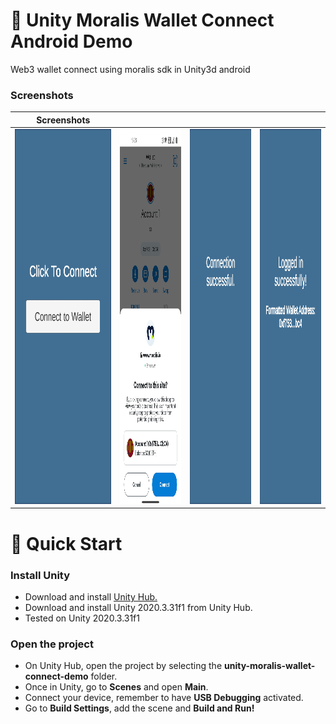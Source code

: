 <h1>👋 Unity Moralis Wallet Connect Android Demo</h1>

Web3 wallet connect using moralis sdk in Unity3d android

<h3>Screenshots</h3>

| Screenshots |  |  |  |
|---|:---:|:---:|:---:|
| <img src="Screenshots/Screenshot1.jpg" width="285px" height="600px" /> | <img src="Screenshots/Screenshot2.jpg" width="285px" height="600px" /> | <img src="Screenshots/Screenshot3.jpg" width="285px" height="600px" /> | <img src="Screenshots/Screenshot4.jpg" width="285px" height="600px" /> |

<h1>🚀 Quick Start</h1>
<h3>Install Unity</h3>
<ul>
  <li>Download and install <a href="https://unity3d.com/get-unity/download">Unity Hub.</a></li>
  <li>Download and install Unity 2020.3.31f1 from Unity Hub.</a></li>
  <li>Tested on Unity 2020.3.31f1</li>
</ul>
<h3>Open the project</h3>
<ul>
  <li>On Unity Hub, open the project by selecting the <b>unity-moralis-wallet-connect-demo</b> folder.
  <li>Once in Unity, go to <b>Scenes</b> and open <b>Main</b>.</li>
  <li>Connect your device, remember to have <b>USB Debugging</b> activated.</li> 
  <li>Go to <b>Build Settings</b>, add the scene and <b>Build and Run!</b></li>
</ul>
